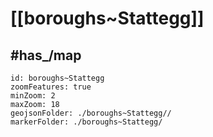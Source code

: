 # [[boroughs~Stattegg]] 


## #has_/map  



```leaflet
id: boroughs~Stattegg
zoomFeatures: true 
minZoom: 2 
maxZoom: 18
geojsonFolder: ./boroughs~Stattegg//
markerFolder: ./boroughs~Stattegg/
```
